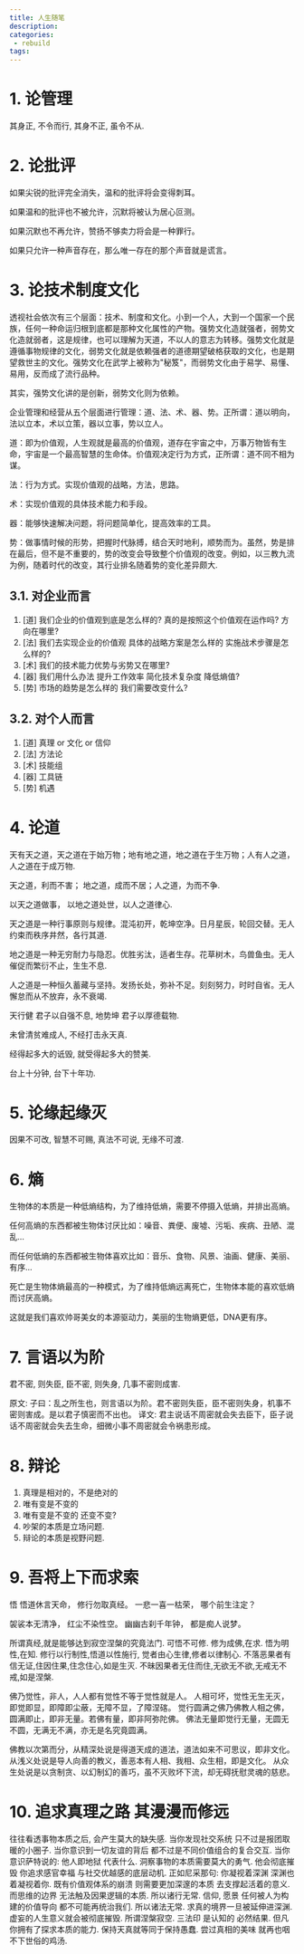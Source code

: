 ```yaml
---
title: 人生随笔
description:
categories:
 - rebuild
tags:
---
```


# 1. 论管理

其身正, 不令而行, 其身不正, 虽令不从.

# 2. 论批评

如果尖锐的批评完全消失，温和的批评将会变得刺耳。

如果温和的批评也不被允许，沉默将被认为居心叵测。

如果沉默也不再允许，赞扬不够卖力将会是一种罪行。

如果只允许一种声音存在，那么唯一存在的那个声音就是谎言。

# 3. 论技术制度文化

透视社会依次有三个层面：技术、制度和文化。小到一个人，大到一个国家一个民族，任何一种命运归根到底都是那种文化属性的产物。强势文化造就强者，弱势文化造就弱者，这是规律，也可以理解为天道，不以人的意志为转移。强势文化就是遵循事物规律的文化，弱势文化就是依赖强者的道德期望破格获取的文化，也是期望救世主的文化。强势文化在武学上被称为"秘笈"，而弱势文化由于易学、易懂、易用，反而成了流行品种。

其实，强势文化讲的是创新，弱势文化则为依赖。

企业管理和经营从五个层面进行管理：道、法、术、器、势。正所谓：道以明向，法以立本，术以立策，器以立事，势以立人。

道：即为价值观，人生观就是最高的价值观，道存在宇宙之中，万事万物皆有生命，宇宙是一个最高智慧的生命体。价值观决定行为方式，正所谓：道不同不相为谋。

法：行为方式。实现价值观的战略，方法，思路。

术：实现价值观的具体技术能力和手段。

器：能够快速解决问题，将问题简单化，提高效率的工具。   

势：做事情时候的形势，把握时代脉搏，结合天时地利，顺势而为。虽然，势是排在最后，但不是不重要的，势的改变会导致整个价值观的改变。例如，以三教九流为例，随着时代的改变，其行业排名随着势的变化差异颇大.

## 3.1. 对企业而言
1. [道] 我们企业的价值观到底是怎么样的? 真的是按照这个价值观在运作吗? 方向在哪里?
2. [法] 我们去实现企业的价值观 具体的战略方案是怎么样的 实施战术步骤是怎么样的?
3. [术] 我们的技术能力优势与劣势又在哪里?
4. [器] 我们用什么办法 提升工作效率 简化技术复杂度 降低熵值?
5. [势] 市场的趋势是怎么样的 我们需要改变什么?

## 3.2. 对个人而言
1. [道] 真理 or 文化 or 信仰
2. [法] 方法论
3. [术] 技能组
4. [器] 工具链
5. [势] 机遇

# 4. 论道

天有天之道，天之道在于始万物；地有地之道，地之道在于生万物；人有人之道，人之道在于成万物.

天之道，利而不害； 地之道，成而不居；人之道，为而不争.

以天之道做事， 以地之道处世，以人之道律心. 

天之道是一种行事原则与规律。混沌初开，乾坤空净。日月星辰，轮回交替。无人约束而秩序井然，各行其道.

地之道是一种无穷耐力与隐忍。优胜劣汰，适者生存。花草树木，鸟兽鱼虫。无人催促而繁衍不止，生生不息.

人之道是一种恒久蓄藏与坚持。发扬长处，弥补不足。刻刻努力，时时自省。无人懈怠而从不放弃，永不衰竭.

天行健 君子以自强不息, 地势坤 君子以厚德载物.

未曾清贫难成人, 不经打击永天真.

经得起多大的诋毁, 就受得起多大的赞美.

台上十分钟, 台下十年功. 

# 5. 论缘起缘灭

因果不可改,
智慧不可赐,
真法不可说,
无缘不可渡.

# 6. 熵

生物体的本质是一种低熵结构，为了维持低熵，需要不停摄入低熵，并排出高熵。

任何高熵的东西都被生物体讨厌比如：噪音、粪便、废墟、污垢、疾病、丑陋、混乱…

而任何低熵的东西都被生物体喜欢比如：音乐、食物、风景、油画、健康、美丽、有序…

死亡是生物体熵最高的一种模式，为了维持低熵远离死亡，生物体本能的喜欢低熵而讨厌高熵。

这就是我们喜欢帅哥美女的本源驱动力，美丽的生物熵更低，DNA更有序。

# 7. 言语以为阶

君不密, 则失臣, 臣不密, 则失身, 几事不密则成害.

原文:
    子曰：乱之所生也，则言语以为阶。君不密则失臣，臣不密则失身，机事不密则害成。是以君子慎密而不出也。
译文:
    君主说话不周密就会失去臣下，臣子说话不周密就会失去生命，细微小事不周密就会令祸患形成。

# 8. 辩论

1. 真理是相对的，不是绝对的
2. 唯有变是不变的
3. 唯有变是不变的 还变不变?
4. 吵架的本质是立场问题.
5. 辩论的本质是视野问题.

# 9. 吾将上下而求索

悟
悟道休言天命，
修行勿取真经。
一悲一喜一枯荣，
哪个前生注定？

袈裟本无清净，
红尘不染性空。
幽幽古刹千年钟，
都是痴人说梦。

所谓真经,就是能够达到寂空涅槃的究竟法门.
可悟不可修.
修为成佛,在求.
悟为明性,在知.
修行以行制性,悟道以性施行,
觉者由心生律,修者以律制心.
不落恶果者有信无证,住因住果,住念住心,如是生灭.
不昧因果者无住而住,无欲无不欲,无戒无不戒,如是涅槃.

佛乃觉性，非人，人人都有觉性不等于觉性就是人。
人相可坏，觉性无生无灭，即觉即显，即障即尘蔽，无障不显，了障涅碦。
觉行圆满之佛乃佛教人相之佛，圆满即止，即非无量。若佛有量，即非阿弥陀佛。
佛法无量即觉行无量，无圆无不圆，无满无不满，亦无是名究竟圆满。

佛教以次第而分，从精深处说是得道天成的道法，道法如来不可思议，即非文化。
从浅义处说是导人向善的教义，善恶本有人相、我相、众生相，即是文化。
从众生处说是以贪制贪、以幻制幻的善巧，虽不灭败坏下流，却无碍抚慰灵魂的慈悲。

# 10. 追求真理之路 其漫漫而修远

往往看透事物本质之后, 会产生莫大的缺失感.
当你发现社交系统 只不过是报团取暖的小圈子.
当你意识到一切友谊的背后 都不过是不同价值组合的复合交互.
当你意识萨特说的: 他人即地狱 代表什么.
洞察事物的本质需要莫大的勇气.
他会彻底摧毁 你追求感官幸福 与社交优越感的底层动机.
正如尼采那句: 你凝视着深渊 深渊也着凝视着你.
既有价值观体系的崩溃 则需要更加深邃的本质 去支撑起活着的意义.
而思维的边界 无法触及因果逻辑的本质. 所以诸行无常.
信仰, 愿景 任何被人为构建的价值导向 都不可能再统治我们. 所以诸法无常.
求真的境界一旦被延伸进深渊. 虚妄的人生意义就会被彻底摧毁. 所谓涅槃寂空.
三法印 是认知的 必然结果. 但凡你拥有了探求本质的能力.
保持天真就等同于保持愚蠢.
尝过真相的美味 就再也咽不下世俗的鸡汤.
